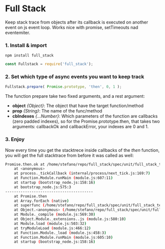 # Full Stack

Keep stack trace from objects after its callback is executed on another event on js event loop.
Works nice with promise, setTimeouts nad eventemiter.

### 1. Install & import

`npm install full_stack`

```js
const Fullstack = require('full_stack');
```

### 2. Set which type of async events you want to keep track

```js
Fullstack.prepare( Promise.prototype, 'then', 0, 1 );
```

The function prepare take two fixed arguments, and a rest argument:
- **object** *{Object}*: The object that have the target function/method
- **prop** *{String}*: The name of the func/method
- **cbIndexes** *{...Number}*: Which parameters of the function are callbacks (zero padded indexes), so for the Promise.prototype.then, that takes two arguments: callbackOk and callbackError, your indexes are 0 and 1.

### 3. Enjoy

Now every time you get the stacktrece inside callbacks of the *then* function, you will get the full stacktrace from before it was called as well:

```bash
Promise.then.ok at /home/stefano/repo/full_stack/spec/unit/full_stack_test.js:19:36
    at <anonymous>
    at process._tickCallback (internal/process/next_tick.js:169:7)
    at Function.Module.runMain (module.js:607:11)
    at startup (bootstrap_node.js:158:16)
    at bootstrap_node.js:575:3
----------------------------------------
    at Promise.then
    at Array.forEach (native)
    at superfunc (/home/stefano/repo/full_stack/spec/unit/full_stack_test.js:18:5)
    at Object.<anonymous> (/home/stefano/repo/full_stack/spec/unit/full_stack_test.js:31:1)
    at Module._compile (module.js:569:30)
    at Object.Module._extensions..js (module.js:580:10)
    at Module.load (module.js:503:32)
    at tryModuleLoad (module.js:466:12)
    at Function.Module._load (module.js:458:3)
    at Function.Module.runMain (module.js:605:10)
    at startup (bootstrap_node.js:158:16)
```
